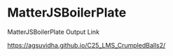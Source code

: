 # MatterJSBoilerPlate
MatterJSBoilerPlate
Output Link

https://agsuvidha.github.io/C25_LMS_CrumpledBalls2/

